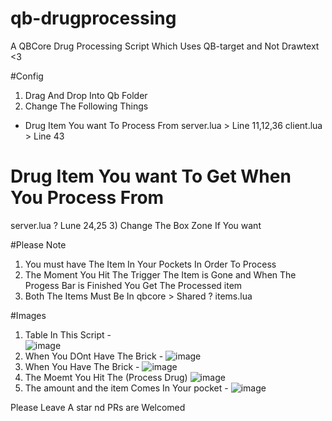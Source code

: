 # qb-drugprocessing
A QBCore Drug Processing Script Which Uses QB-target and Not Drawtext <3


#Config

1) Drag And Drop Into Qb Folder 
2) Change The Following Things 

- Drug Item You want To Process From 
server.lua > Line 11,12,36
client.lua > Line 43

# Drug Item You want To Get When You Process From
server.lua ? Lune 24,25
3) Change The Box Zone If You want 

#Please Note 
1) You must have The Item In Your Pockets In Order To Process
2) The Moment You Hit The Trigger The Item is Gone and When The Progess Bar is Finished You Get The Processed item
3) Both The Items Must Be In qbcore > Shared ? items.lua

#Images 

1) Table In This Script -  
![image](https://user-images.githubusercontent.com/69292814/167305538-43776320-06f8-42ba-8ba7-59be99589ef9.png)
2) When You DOnt Have The Brick -
![image](https://user-images.githubusercontent.com/69292814/167305553-fd55b323-10c5-438a-b478-2087655867a6.png)
3) When You Have The Brick -
![image](https://user-images.githubusercontent.com/69292814/167305578-2f70d4b0-2536-43ed-82cc-bfd504f28687.png)
4) The Moemt You Hit The (Process Drug)
![image](https://user-images.githubusercontent.com/69292814/167305595-04726313-b0fe-418d-b060-34a6c0143b57.png)
5) The amount and the item Comes In Your pocket -
![image](https://user-images.githubusercontent.com/69292814/167305658-a8961747-4b00-4889-a59b-81678b9e2ac4.png)


Please Leave A star nd PRs are Welcomed


